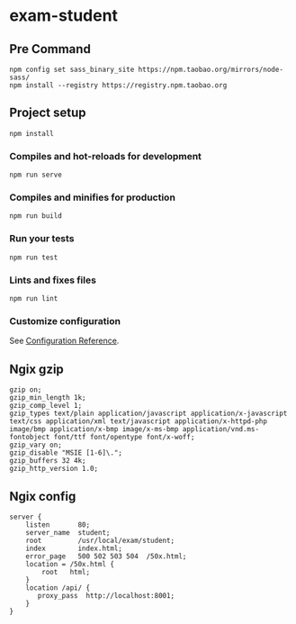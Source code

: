 # exam-student

## Pre Command
```
npm config set sass_binary_site https://npm.taobao.org/mirrors/node-sass/
npm install --registry https://registry.npm.taobao.org  
```


## Project setup
```
npm install
```

### Compiles and hot-reloads for development
```
npm run serve
```

### Compiles and minifies for production
```
npm run build
```

### Run your tests
```
npm run test
```

### Lints and fixes files
```
npm run lint
```

### Customize configuration
See [Configuration Reference](https://cli.vuejs.org/config/).


## Ngix gzip
```
gzip on;
gzip_min_length 1k;
gzip_comp_level 1;
gzip_types text/plain application/javascript application/x-javascript text/css application/xml text/javascript application/x-httpd-php image/bmp application/x-bmp image/x-ms-bmp application/vnd.ms-fontobject font/ttf font/opentype font/x-woff;
gzip_vary on;
gzip_disable "MSIE [1-6]\.";
gzip_buffers 32 4k;
gzip_http_version 1.0;
```

## Ngix config
```
server {
    listen       80;
    server_name  student;
    root         /usr/local/exam/student;
    index        index.html;
    error_page   500 502 503 504  /50x.html;
    location = /50x.html {
        root   html;
    }
    location /api/ {
       proxy_pass  http://localhost:8001;
    }
}
```
